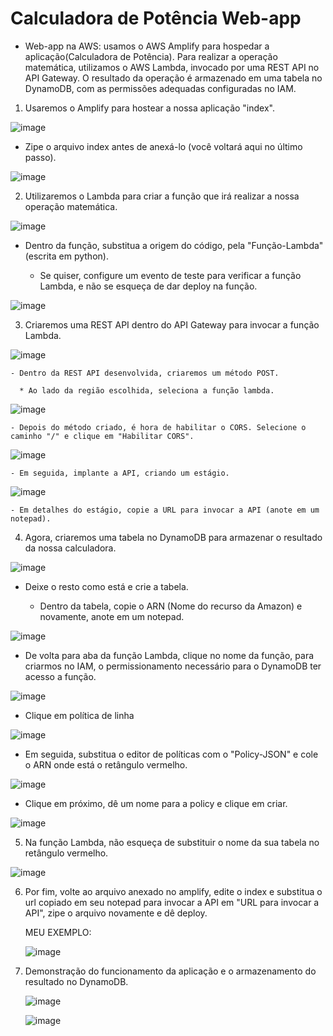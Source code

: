 # Calculadora de Potência Web-app

- Web-app na AWS: usamos o AWS Amplify para hospedar a aplicação(Calculadora de Potência). Para realizar a operação matemática, utilizamos o AWS Lambda, invocado por uma REST API no API Gateway. O resultado da operação é armazenado em uma tabela no DynamoDB, com as permissões adequadas configuradas no IAM.

1) Usaremos o Amplify para hostear a nossa aplicação "index".

![image](https://github.com/igorlipe52/Projetos-AWS/assets/140567532/e428688b-6909-4c6d-aacc-c7075c538d2c)

* Zipe o arquivo index antes de anexá-lo (você voltará aqui no último passo).

![image](https://github.com/igorlipe52/Projetos-AWS/assets/140567532/2b121e5d-6854-471f-9556-397d3c51dd3d)

2) Utilizaremos o Lambda para criar a função que irá realizar a nossa operação matemática.

![image](https://github.com/igorlipe52/Projetos-AWS/assets/140567532/3b11dd88-a295-4780-baef-f7ab5181f4bd)

   - Dentro da função, substitua a origem do código, pela "Função-Lambda" (escrita em python).
    
     * Se quiser, configure um evento de teste para verificar a função Lambda, e não se esqueça de dar deploy na função.

   ![image](https://github.com/igorlipe52/Projetos-AWS/assets/140567532/983eaa85-a4a7-4749-843e-4c13fabe5084)


 3) Criaremos uma REST API dentro do API Gateway para invocar a função Lambda.

 ![image](https://github.com/igorlipe52/Projetos-AWS/assets/140567532/24648a5f-659a-4ee9-9733-ace45ea7a76a)

    - Dentro da REST API desenvolvida, criaremos um método POST.
    
      * Ao lado da região escolhida, seleciona a função lambda.

   ![image](https://github.com/igorlipe52/Projetos-AWS/assets/140567532/16923e26-0e7f-48a8-a022-6a6eb5c3a866)

    - Depois do método criado, é hora de habilitar o CORS. Selecione o caminho "/" e clique em "Habilitar CORS".

   ![image](https://github.com/igorlipe52/Projetos-AWS/assets/140567532/c1205b42-642d-4ecd-b5f2-362f4009e1a1)

    - Em seguida, implante a API, criando um estágio.

   ![image](https://github.com/igorlipe52/Projetos-AWS/assets/140567532/a80f9c86-ecc7-446d-9f30-6e0c8371b7b8)

    - Em detalhes do estágio, copie a URL para invocar a API (anote em um notepad).

   4) Agora, criaremos uma tabela no DynamoDB para armazenar o resultado da nossa calculadora.

   ![image](https://github.com/igorlipe52/Projetos-AWS/assets/140567532/fd5edef4-224f-48b2-ad04-ac57bf79e703)
   * Deixe o resto como está e crie a tabela.

     - Dentro da tabela, copie o ARN (Nome do recurso da Amazon) e novamente, anote em um notepad.
    
   ![image](https://github.com/igorlipe52/Projetos-AWS/assets/140567532/f9be41e2-98ae-4805-8d32-4d18a7576180)

   - De volta para aba da função Lambda, clique no nome da função, para criarmos no IAM, o permissionamento necessário para o DynamoDB ter acesso a função.

   ![image](https://github.com/igorlipe52/Projetos-AWS/assets/140567532/ef23eb94-a974-4a54-87e0-92bd22d1cd58)

   - Clique em política de linha

   ![image](https://github.com/igorlipe52/Projetos-AWS/assets/140567532/f039f85e-7415-4b0b-afa5-a6595b707841)

   - Em seguida, substitua o editor de políticas com o "Policy-JSON" e cole o ARN onde está o retângulo vermelho.

   ![image](https://github.com/igorlipe52/Projetos-AWS/assets/140567532/1a8d2890-c22d-4aeb-bdf1-38d6060a400b)

   - Clique em próximo, dê um nome para a policy e clique em criar.

   ![image](https://github.com/igorlipe52/Projetos-AWS/assets/140567532/c1fa1b8d-900b-485a-add1-d2fcf96d2c2b)

   5) Na função Lambda, não esqueça de substituir o nome da sua tabela no retângulo vermelho.

   ![image](https://github.com/igorlipe52/Projetos-AWS/assets/140567532/fa9587e3-f1ee-43cc-b012-3253c4e64833)

   6) Por fim, volte ao arquivo anexado no amplify, edite o index e substitua o url copiado em seu notepad para invocar a API em "URL para invocar a API", zipe o arquivo novamente e dê deploy.

      MEU EXEMPLO:

      ![image](https://github.com/igorlipe52/Projetos-AWS/assets/140567532/d264417d-921c-46a3-932d-65ed8be6065d)


   7) Demonstração do funcionamento da aplicação e o armazenamento do resultado no DynamoDB.

      ![image](https://github.com/igorlipe52/Projetos-AWS/assets/140567532/9fdbd31f-fec7-409a-8d7d-06648e9c9898)

      ![image](https://github.com/igorlipe52/Projetos-AWS/assets/140567532/df66c927-8c04-4694-9ab4-db1a1d583c89)

 



   











 


  



